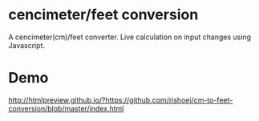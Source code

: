 # cencimeter/feet conversion
A cencimeter(cm)/feet converter. Live calculation on input changes using Javascript.

# Demo
http://htmlpreview.github.io/?https://github.com/rishoej/cm-to-feet-conversion/blob/master/index.html

